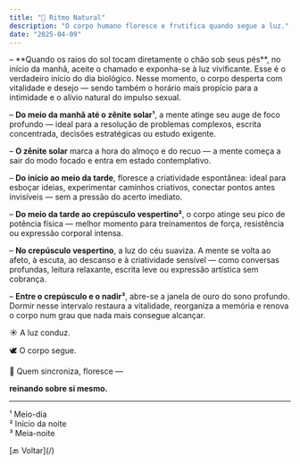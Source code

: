 ```yaml
---
title: "🌿 Ritmo Natural"
description: "O corpo humano floresce e frutifica quando segue a luz."
date: "2025-04-09"
---
```


<section class="section">
  – **Quando os raios do sol tocam diretamente o chão sob seus pés**, no início da manhã, aceite o chamado e exponha-se à luz vivificante. Esse é o verdadeiro início do dia biológico. Nesse momento, o corpo desperta com vitalidade e desejo — sendo também o horário mais propício para a intimidade e o alívio natural do impulso sexual.

  – **Do meio da manhã até o zênite solar¹**, a mente atinge seu auge de foco profundo — ideal para a resolução de problemas complexos, escrita concentrada, decisões estratégicas ou estudo exigente.

  – **O zênite solar** marca a hora do almoço e do recuo — a mente começa a sair do modo focado e entra em estado contemplativo.

  – **Do início ao meio da tarde**, floresce a criatividade espontânea: ideal para esboçar ideias, experimentar caminhos criativos, conectar pontos antes invisíveis — sem a pressão do acerto imediato.

  – **Do meio da tarde ao crepúsculo vespertino²**, o corpo atinge seu pico de potência física — melhor momento para treinamentos de força, resistência ou expressão corporal intensa.

  – **No crepúsculo vespertino**, a luz do céu suaviza. A mente se volta ao afeto, à escuta, ao descanso e à criatividade sensível — como conversas profundas, leitura relaxante, escrita leve ou expressão artística sem cobrança.

  – **Entre o crepúsculo e o nadir³**, abre-se a janela de ouro do sono profundo. Dormir nesse intervalo restaura a vitalidade, reorganiza a memória e renova o corpo num grau que nada mais consegue alcançar.

  ☀️ A luz conduz.

  🕊 O corpo segue.

  🌱 Quem sincroniza, floresce —

  **reinando sobre si mesmo.**

  <hr />

  ¹ Meio-dia  
  ² Início da noite  
  ³ Meia-noite
</section>

<section class="section text-center">
  [🔙 Voltar](/)
</section>
